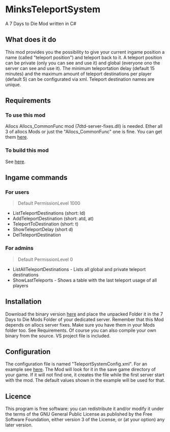 ﻿# MinksTeleportSystem
A 7 Days to Die Mod written in C#

## What does it do
This mod provides you the possibility to give your current ingame position a name (called "teleport position") and teleport back to it.
A teleport position can be private (only you can see and use it) and global (everyone ono the server can see and use it).
The minimum teleportation delay (default 15 minutes) and the maximum amount of teleport destinations per player (default 5) can be configurated via xml.
Teleport destination names are unique.


## Requirements
### To use this mod
Allocs Allocs_CommonFunc mod (7dtd-server-fixes.dll) is needed. Ether all 3 of allocs Mods or just the "Allocs_CommonFunc" one is fine.
You can get them [here](https://7dtd.illy.bz/wiki/Server%20fixes "https://7dtd.illy.bz/wiki/Server%20fixes").


### To build this mod
See [here](https://github.com/Mink80/Minks7daysMods/blob/master/TeleportSystem/7dtd-binaries/README.txt "TeleportSystem/7dtd-binaries/README.txt").


## Ingame commands
### For users
> Default PermissionLevel 1000
* ListTeleportDestinations (short: ld)
* AddTeleportDestination (short: atd, at)
* TeleportToDestination (short: t)
* ShowTeleportDelay (short d)
* DelTeleportDestination


### For admins
> Default PermissionLevel 0
* ListAllTeleportDestinations - Lists all global and private teleport destinations
* ShowLastTeleports - Shows a table with the last teleport usage of all players


## Installation
Download the binary version [here](https://drive.google.com/file/d/13Mx_DN87t_W6jv_YkPncHxefWF14bvJw/view?usp=sharing "Minks_TeleportSystem.zip") and place the unpacked Folder it in the 7 Days to Die Mods Folder of your dedicated server.
Remember that this Mod depends on allocs server fixes. Make sure you have them in your Mods folder too. See Requirements.
Of course you can also compile your own binary from the source. VS project file is included.


## Configuration
The configuration file is named "TeleportSystemConfig.xml". For an example see [here](https://github.com/Mink80/Minks7daysMods/blob/master/TeleportSystem/TeleportSystemConfig.xml "TeleportSystem/TeleportSystemConfig.xml").
The Mod will look for it in the save game directory of your game. If it will not find one, it creates the file while the first server start with the mod. The default values shown in the example will be used for that.


## Licence
This program is free software: you can redistribute it and/or modify it under the terms of the GNU General Public License as published by the Free Software Foundation, either version 3 of the License, or (at your option) any later version.
